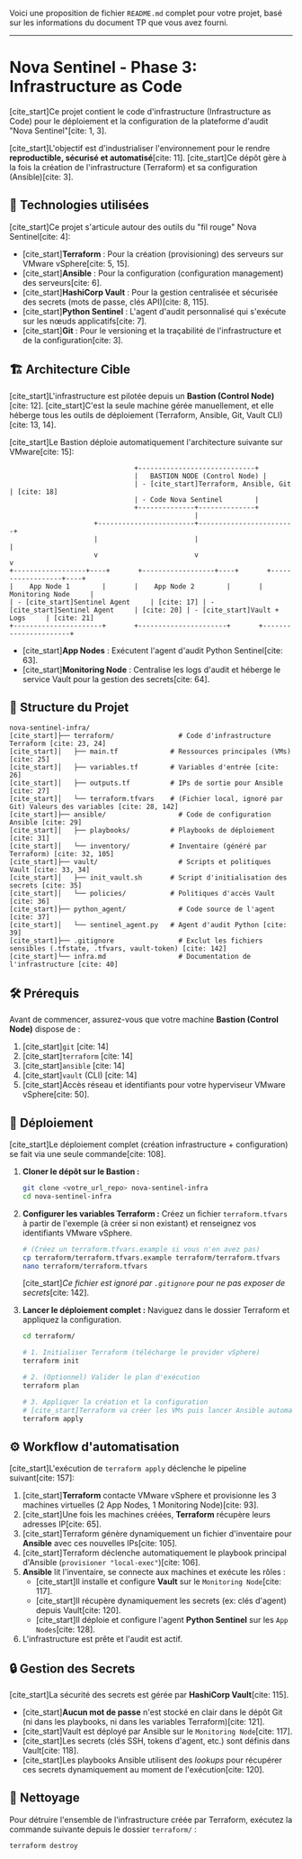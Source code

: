 Voici une proposition de fichier `README.md` complet pour votre projet, basé sur les informations du document TP que vous avez fourni.

-----

# Nova Sentinel - Phase 3: Infrastructure as Code

[cite\_start]Ce projet contient le code d'infrastructure (Infrastructure as Code) pour le déploiement et la configuration de la plateforme d'audit "Nova Sentinel"[cite: 1, 3].

[cite\_start]L'objectif est d'industrialiser l'environnement pour le rendre **reproductible, sécurisé et automatisé**[cite: 11]. [cite\_start]Ce dépôt gère à la fois la création de l'infrastructure (Terraform) et sa configuration (Ansible)[cite: 3].

## 🚀 Technologies utilisées

[cite\_start]Ce projet s'articule autour des outils du "fil rouge" Nova Sentinel[cite: 4]:

  * [cite\_start]**Terraform** : Pour la création (provisioning) des serveurs sur VMware vSphere[cite: 5, 15].
  * [cite\_start]**Ansible** : Pour la configuration (configuration management) des serveurs[cite: 6].
  * [cite\_start]**HashiCorp Vault** : Pour la gestion centralisée et sécurisée des secrets (mots de passe, clés API)[cite: 8, 115].
  * [cite\_start]**Python Sentinel** : L'agent d'audit personnalisé qui s'exécute sur les nœuds applicatifs[cite: 7].
  * [cite\_start]**Git** : Pour le versioning et la traçabilité de l'infrastructure et de la configuration[cite: 3].

## 🏗️ Architecture Cible

[cite\_start]L'infrastructure est pilotée depuis un **Bastion (Control Node)**[cite: 12]. [cite\_start]C'est la seule machine gérée manuellement, et elle héberge tous les outils de déploiement (Terraform, Ansible, Git, Vault CLI)[cite: 13, 14].

[cite\_start]Le Bastion déploie automatiquement l'architecture suivante sur VMware[cite: 15]:

```text
                               +-----------------------------+
                               |   BASTION NODE (Control Node) |
                               | - [cite_start]Terraform, Ansible, Git   | [cite: 18]
                               | - Code Nova Sentinel        |
                               +--------------+--------------+
                                              |
                     +------------------------+------------------------+
                     |                        |                        |
                     v                        v                        v
+------------------+----+       +------------------+----+       +------------------+----+
|    App Node 1        |       |    App Node 2        |       |  Monitoring Node     |
| - [cite_start]Sentinel Agent     | [cite: 17] | - [cite_start]Sentinel Agent     | [cite: 20] | - [cite_start]Vault + Logs     | [cite: 21]
+----------------------+       +----------------------+       +----------------------+
```

  * [cite\_start]**App Nodes** : Exécutent l'agent d'audit Python Sentinel[cite: 63].
  * [cite\_start]**Monitoring Node** : Centralise les logs d'audit et héberge le service Vault pour la gestion des secrets[cite: 64].

## 📂 Structure du Projet

```
nova-sentinel-infra/
[cite_start]├── terraform/                # Code d'infrastructure Terraform [cite: 23, 24]
[cite_start]│   ├── main.tf             # Ressources principales (VMs) [cite: 25]
[cite_start]│   ├── variables.tf        # Variables d'entrée [cite: 26]
[cite_start]│   ├── outputs.tf          # IPs de sortie pour Ansible [cite: 27]
[cite_start]│   └── terraform.tfvars    # (Fichier local, ignoré par Git) Valeurs des variables [cite: 28, 142]
[cite_start]├── ansible/                  # Code de configuration Ansible [cite: 29]
[cite_start]│   ├── playbooks/          # Playbooks de déploiement [cite: 31]
[cite_start]│   └── inventory/          # Inventaire (généré par Terraform) [cite: 32, 105]
[cite_start]├── vault/                    # Scripts et politiques Vault [cite: 33, 34]
[cite_start]│   ├── init_vault.sh       # Script d'initialisation des secrets [cite: 35]
[cite_start]│   └── policies/           # Politiques d'accès Vault [cite: 36]
[cite_start]├── python_agent/             # Code source de l'agent [cite: 37]
[cite_start]│   └── sentinel_agent.py   # Agent d'audit Python [cite: 39]
[cite_start]├── .gitignore                # Exclut les fichiers sensibles (.tfstate, .tfvars, vault-token) [cite: 142]
[cite_start]└── infra.md                  # Documentation de l'infrastructure [cite: 40]
```

## 🛠️ Prérequis

Avant de commencer, assurez-vous que votre machine **Bastion (Control Node)** dispose de :

1.  [cite\_start]`git` [cite: 14]
2.  [cite\_start]`terraform` [cite: 14]
3.  [cite\_start]`ansible` [cite: 14]
4.  [cite\_start]`vault` (CLI) [cite: 14]
5.  [cite\_start]Accès réseau et identifiants pour votre hyperviseur VMware vSphere[cite: 50].

## 🚀 Déploiement

[cite\_start]Le déploiement complet (création infrastructure + configuration) se fait via une seule commande[cite: 108].

1.  **Cloner le dépôt sur le Bastion :**

    ```bash
    git clone <votre_url_repo> nova-sentinel-infra
    cd nova-sentinel-infra
    ```

2.  **Configurer les variables Terraform :**
    Créez un fichier `terraform.tfvars` à partir de l'exemple (à créer si non existant) et renseignez vos identifiants VMware vSphere.

    ```bash
    # (Créez un terraform.tfvars.example si vous n'en avez pas)
    cp terraform/terraform.tfvars.example terraform/terraform.tfvars
    nano terraform/terraform.tfvars
    ```

    [cite\_start]*Ce fichier est ignoré par `.gitignore` pour ne pas exposer de secrets*[cite: 142].

3.  **Lancer le déploiement complet :**
    Naviguez dans le dossier Terraform et appliquez la configuration.

    ```bash
    cd terraform/

    # 1. Initialiser Terraform (télécharge le provider vSphere)
    terraform init

    # 2. (Optionnel) Valider le plan d'exécution
    terraform plan

    # 3. Appliquer la création et la configuration
    # [cite_start]Terraform va créer les VMs puis lancer Ansible automatiquement [cite: 106]
    terraform apply
    ```

## ⚙️ Workflow d'automatisation

[cite\_start]L'exécution de `terraform apply` déclenche le pipeline suivant[cite: 157]:

1.  [cite\_start]**Terraform** contacte VMware vSphere et provisionne les 3 machines virtuelles (2 App Nodes, 1 Monitoring Node)[cite: 93].
2.  [cite\_start]Une fois les machines créées, **Terraform** récupère leurs adresses IP[cite: 65].
3.  [cite\_start]Terraform génère dynamiquement un fichier d'inventaire pour **Ansible** avec ces nouvelles IPs[cite: 105].
4.  [cite\_start]Terraform déclenche automatiquement le playbook principal d'Ansible (`provisioner "local-exec"`)[cite: 106].
5.  **Ansible** lit l'inventaire, se connecte aux machines et exécute les rôles :
      * [cite\_start]Il installe et configure **Vault** sur le `Monitoring Node`[cite: 117].
      * [cite\_start]Il récupère dynamiquement les secrets (ex: clés d'agent) depuis Vault[cite: 120].
      * [cite\_start]Il déploie et configure l'agent **Python Sentinel** sur les `App Nodes`[cite: 128].
6.  L'infrastructure est prête et l'audit est actif.

## 🔒 Gestion des Secrets

[cite\_start]La sécurité des secrets est gérée par **HashiCorp Vault**[cite: 115].

  * [cite\_start]**Aucun mot de passe** n'est stocké en clair dans le dépôt Git (ni dans les playbooks, ni dans les variables Terraform)[cite: 121].
  * [cite\_start]Vault est déployé par Ansible sur le `Monitoring Node`[cite: 117].
  * [cite\_start]Les secrets (clés SSH, tokens d'agent, etc.) sont définis dans Vault[cite: 118].
  * [cite\_start]Les playbooks Ansible utilisent des *lookups* pour récupérer ces secrets dynamiquement au moment de l'exécution[cite: 120].

## 🧹 Nettoyage

Pour détruire l'ensemble de l'infrastructure créée par Terraform, exécutez la commande suivante depuis le dossier `terraform/` :

```bash
terraform destroy
```
